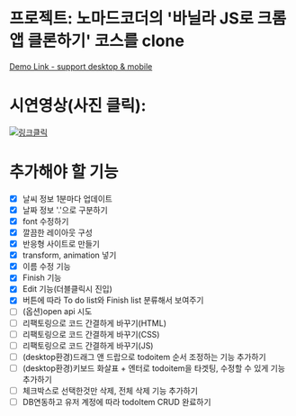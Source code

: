 # 프로젝트: 노마드코더의 '바닐라 JS로 크롬앱 클론하기' 코스를 clone

[Demo Link - support desktop & mobile](https://westone034626.github.io/momentum-clone/)

# 시연영상(사진 클릭):

[![링크클릭](https://user-images.githubusercontent.com/26649774/101277047-d92bb400-37f4-11eb-9c26-bc81c1b6d88b.png)](https://youtu.be/erWLDlD1BBs)

# 추가해야 할 기능

- [x] 날씨 정보 1분마다 업데이트
- [x] 날짜 정보 '.'으로 구분하기
- [x] font 수정하기
- [x] 깔끔한 레이아웃 구성
- [x] 반응형 사이트로 만들기
- [x] transform, animation 넣기
- [x] 이름 수정 기능
- [x] Finish 기능
- [x] Edit 기능(더블클릭시 진입)
- [x] 버튼에 따라 To do list와 Finish list 분류해서 보여주기
- [ ] (옵션)open api 시도
- [ ] 리팩토링으로 코드 간결하게 바꾸기(HTML)
- [ ] 리팩토링으로 코드 간결하게 바꾸기(CSS)
- [ ] 리팩토링으로 코드 간결하게 바꾸기(JS)
- [ ] (desktop환경)드래그 앤 드랍으로 todoitem 순서 조정하는 기능 추가하기
- [ ] (desktop환경)키보드 화살표 + 엔터로 todoitem을 타겟팅, 수정할 수 있게 기능 추가하기
- [ ] 체크박스로 선택한것만 삭제, 전체 삭제 기능 추가하기
- [ ] DB연동하고 유저 계정에 따라 todoItem CRUD 완료하기
